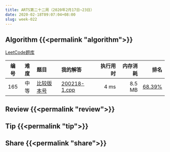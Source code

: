 ```yaml
---
title: ARTS第二十二周（2020年2月17日~23日）
date: 2020-02-18T09:07:04+08:00
slug: week-022
---
```


## Algorithm {{<permalink "algorithm">}}

[LeetCode题库](https://leetcode-cn.com/problemset/all/)

| 编号 | 难度 | 题目 | 我的解答 | 执行用时 | 内存消耗 | 排名 |
|:----:|:----:|:-----|:---------|---------:|---------:|-----:|
| 165 | 中等 | [比较版本号](https://leetcode-cn.com/problems/compare-version-numbers/) | [200218-1.cpp](https://github.com/yanlinlin82/leetcode/blob/master/00165_compare-version-numbers/200218-1.cpp) | 4 ms | 8.5 MB | [68.39%](https://leetcode-cn.com/submissions/detail/47901677/) |

## Review {{<permalink "review">}}


## Tip {{<permalink "tip">}}


## Share {{<permalink "share">}}


